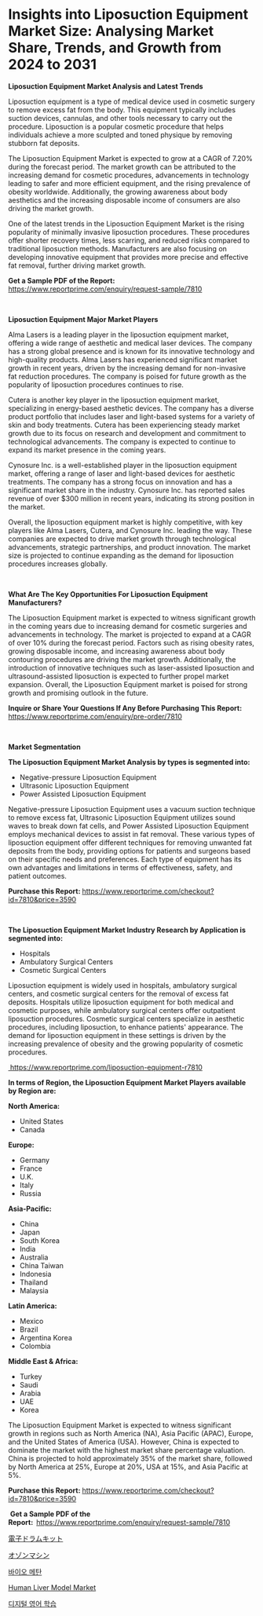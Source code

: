 <p><h1>Insights into Liposuction Equipment Market Size: Analysing Market Share, Trends, and Growth from 2024 to 2031</h1></p><p><strong>Liposuction Equipment Market Analysis and Latest Trends</strong></p>
<p><p>Liposuction equipment is a type of medical device used in cosmetic surgery to remove excess fat from the body. This equipment typically includes suction devices, cannulas, and other tools necessary to carry out the procedure. Liposuction is a popular cosmetic procedure that helps individuals achieve a more sculpted and toned physique by removing stubborn fat deposits.</p><p>The Liposuction Equipment Market is expected to grow at a CAGR of 7.20% during the forecast period. The market growth can be attributed to the increasing demand for cosmetic procedures, advancements in technology leading to safer and more efficient equipment, and the rising prevalence of obesity worldwide. Additionally, the growing awareness about body aesthetics and the increasing disposable income of consumers are also driving the market growth.</p><p>One of the latest trends in the Liposuction Equipment Market is the rising popularity of minimally invasive liposuction procedures. These procedures offer shorter recovery times, less scarring, and reduced risks compared to traditional liposuction methods. Manufacturers are also focusing on developing innovative equipment that provides more precise and effective fat removal, further driving market growth.</p></p>
<p><strong>Get a Sample PDF of the Report:&nbsp;</strong> <a href="https://www.reportprime.com/enquiry/request-sample/7810">https://www.reportprime.com/enquiry/request-sample/7810</a></p>
<p>&nbsp;</p>
<p><strong>Liposuction Equipment Major Market Players</strong></p>
<p><p>Alma Lasers is a leading player in the liposuction equipment market, offering a wide range of aesthetic and medical laser devices. The company has a strong global presence and is known for its innovative technology and high-quality products. Alma Lasers has experienced significant market growth in recent years, driven by the increasing demand for non-invasive fat reduction procedures. The company is poised for future growth as the popularity of liposuction procedures continues to rise.</p><p>Cutera is another key player in the liposuction equipment market, specializing in energy-based aesthetic devices. The company has a diverse product portfolio that includes laser and light-based systems for a variety of skin and body treatments. Cutera has been experiencing steady market growth due to its focus on research and development and commitment to technological advancements. The company is expected to continue to expand its market presence in the coming years.</p><p>Cynosure Inc. is a well-established player in the liposuction equipment market, offering a range of laser and light-based devices for aesthetic treatments. The company has a strong focus on innovation and has a significant market share in the industry. Cynosure Inc. has reported sales revenue of over $300 million in recent years, indicating its strong position in the market.</p><p>Overall, the liposuction equipment market is highly competitive, with key players like Alma Lasers, Cutera, and Cynosure Inc. leading the way. These companies are expected to drive market growth through technological advancements, strategic partnerships, and product innovation. The market size is projected to continue expanding as the demand for liposuction procedures increases globally.</p></p>
<p>&nbsp;</p>
<p><strong>What Are The Key Opportunities For Liposuction Equipment Manufacturers?</strong></p>
<p><p>The Liposuction Equipment market is expected to witness significant growth in the coming years due to increasing demand for cosmetic surgeries and advancements in technology. The market is projected to expand at a CAGR of over 10% during the forecast period. Factors such as rising obesity rates, growing disposable income, and increasing awareness about body contouring procedures are driving the market growth. Additionally, the introduction of innovative techniques such as laser-assisted liposuction and ultrasound-assisted liposuction is expected to further propel market expansion. Overall, the Liposuction Equipment market is poised for strong growth and promising outlook in the future.</p></p>
<p><strong>Inquire or Share Your Questions If Any Before Purchasing This Report:</strong> <a href="https://www.reportprime.com/enquiry/pre-order/7810">https://www.reportprime.com/enquiry/pre-order/7810</a></p>
<p>&nbsp;</p>
<p><strong>Market Segmentation</strong></p>
<p><strong>The Liposuction Equipment Market Analysis by types is segmented into:</strong></p>
<p><ul><li>Negative-pressure Liposuction Equipment</li><li>Ultrasonic Liposuction Equipment</li><li>Power Assisted Liposuction Equipment</li></ul></p>
<p><p>Negative-pressure Liposuction Equipment uses a vacuum suction technique to remove excess fat, Ultrasonic Liposuction Equipment utilizes sound waves to break down fat cells, and Power Assisted Liposuction Equipment employs mechanical devices to assist in fat removal. These various types of liposuction equipment offer different techniques for removing unwanted fat deposits from the body, providing options for patients and surgeons based on their specific needs and preferences. Each type of equipment has its own advantages and limitations in terms of effectiveness, safety, and patient outcomes.</p></p>
<p><strong>Purchase this Report:&nbsp;</strong><a href="https://www.reportprime.com/checkout?id=7810&price=3590">https://www.reportprime.com/checkout?id=7810&price=3590</a></p>
<p>&nbsp;</p>
<p><strong>The Liposuction Equipment Market Industry Research by Application is segmented into:</strong></p>
<p><ul><li>Hospitals</li><li>Ambulatory Surgical Centers</li><li>Cosmetic Surgical Centers</li></ul></p>
<p><p>Liposuction equipment is widely used in hospitals, ambulatory surgical centers, and cosmetic surgical centers for the removal of excess fat deposits. Hospitals utilize liposuction equipment for both medical and cosmetic purposes, while ambulatory surgical centers offer outpatient liposuction procedures. Cosmetic surgical centers specialize in aesthetic procedures, including liposuction, to enhance patients' appearance. The demand for liposuction equipment in these settings is driven by the increasing prevalence of obesity and the growing popularity of cosmetic procedures.</p></p>
<p><a href="https://www.reportprime.com/liposuction-equipment-r7810">&nbsp;https://www.reportprime.com/liposuction-equipment-r7810</a></p>
<p><strong>In terms of Region, the Liposuction Equipment Market Players available by Region are:</strong></p>
<p>
    <p> <strong> North America: </strong>
        <ul>
            <li>United States</li>
            <li>Canada</li>
        </ul>
        </p> 
    <p> <strong> Europe: </strong>
        <ul>
            <li>Germany</li>
            <li>France</li>
            <li>U.K.</li>
            <li>Italy</li>
            <li>Russia</li>
        </ul>
        </p> 
    <p> <strong> Asia-Pacific: </strong>
        <ul>
            <li>China</li>
            <li>Japan</li>
            <li>South Korea</li>
            <li>India</li>
            <li>Australia</li>
            <li>China Taiwan</li>
            <li>Indonesia</li>
            <li>Thailand</li>
            <li>Malaysia</li>
        </ul>
        </p> 
    <p> <strong> Latin America: </strong>
        <ul>
            <li>Mexico</li>
            <li>Brazil</li>
            <li>Argentina Korea</li>
            <li>Colombia</li>
        </ul>
        </p> 
    <p> <strong> Middle East & Africa: </strong>
        <ul>
            <li>Turkey</li>
            <li>Saudi</li>
            <li>Arabia</li>
            <li>UAE</li>
            <li>Korea</li>
        </ul>
    </p>
    </p>
<p><p>The Liposuction Equipment Market is expected to witness significant growth in regions such as North America (NA), Asia Pacific (APAC), Europe, and the United States of America (USA). However, China is expected to dominate the market with the highest market share percentage valuation. China is projected to hold approximately 35% of the market share, followed by North America at 25%, Europe at 20%, USA at 15%, and Asia Pacific at 5%.</p></p>
<p><strong>Purchase this Report: </strong><a href="https://www.reportprime.com/checkout?id=7810&price=3590">https://www.reportprime.com/checkout?id=7810&price=3590</a></p>
<p>&nbsp;<strong>Get a Sample PDF of the Report:&nbsp;&nbsp;</strong><a href="https://www.reportprime.com/enquiry/request-sample/7810">https://www.reportprime.com/enquiry/request-sample/7810</a></p>
<p><strong></strong></p>
<p><p><a href="https://github.com/charm854/Market-Research-Report-List-1/blob/main/284694776752.md">電子ドラムキット</a></p><p><a href="https://github.com/LeanneBruen2023/Market-Research-Report-List-1/blob/main/634658676751.md">オゾンマシン</a></p><p><a href="https://github.com/iansanftyord09878/Market-Research-Report-List-1/blob/main/969239572596.md">바이오 메탄</a></p><p><a href="https://github.com/jsmusil/Market-Research-Report-List-3/blob/main/human-liver-model-market.md">Human Liver Model Market</a></p><p><a href="https://github.com/Skyleitney456456/Market-Research-Report-List-1/blob/main/518629972595.md">디지털 영어 학습</a></p></p>